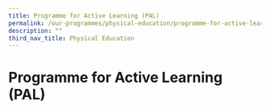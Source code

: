 ```yaml
---
title: Programme for Active Learning (PAL)
permalink: /our-programmes/physical-education/programme-for-active-learning/
description: ""
third_nav_title: Physical Education
---
```

# **Programme for Active Learning (PAL)**
